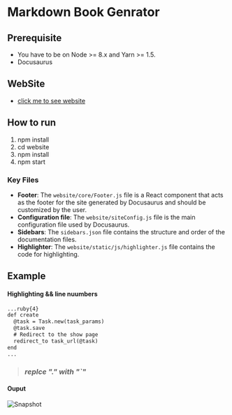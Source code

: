 # Markdown Book Genrator

## Prerequisite
- You have to be on Node >= 8.x and Yarn >= 1.5.
- Docusaurus

## WebSite
-  [click me to see website](https://im-amitto.github.io/docusaures-website)

## How to run
1. npm install
2. cd website
3. npm install
4. npm start

### Key Files

* **Footer**: The `website/core/Footer.js` file is a React component that acts
 as the footer for the site generated by Docusaurus and should be customized by the user.
* **Configuration file**: The `website/siteConfig.js` file is the main
  configuration file used by Docusaurus.
* **Sidebars**: The `sidebars.json` file contains the structure and order
  of the documentation files.
* **Highlighter**: The `website/static/js/highlighter.js` file contains the code for highlighting.
## Example
#### Highlighting && line nuumbers
```Markdown
...ruby{4}
def create
  @task = Task.new(task_params)
  @task.save
  # Redirect to the show page
  redirect_to task_url(@task)
end
...
```
> ### _replce "." with "`"_

#### Ouput
![Snapshot](https://github.com/bigbinary/markdown-book-generator/blob/master/snapshot/snapshot.png?raw=true)